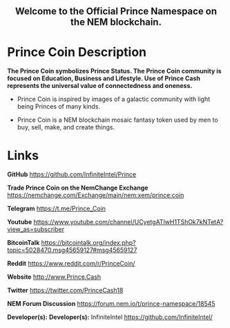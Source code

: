 <center><h2>Welcome to the Official Prince Namespace on the NEM blockchain.</h2></center>


# Prince Coin Description
<b>The Prince Coin symbolizes Prince Status. The Prince Coin community is focused on Education, Business and Lifestyle. Use of Prince Cash represents the universal value of connectedness and oneness.</b>

- Prince Coin is inspired by images of a galactic community with light being Princes of many kinds.

- Prince Coin is a NEM blockchain mosaic fantasy token used by men to buy, sell, make, and create things.

# Links
<b>GitHub</b> <a href="https://github.com/InfiniteIntel/Prince" target="_blank">https://github.com/InfiniteIntel/Prince</a>

<b>Trade Prince Coin on the NemChange Exchange</b> <a href="https://nemchange.com/Exchange/main/nem:xem/prince:coin
" target="_blank">https://nemchange.com/Exchange/main/nem:xem/prince:coin</a>

<b>Telegram</b> <a href="https://t.me/Prince_Coin" target="_blank">https://t.me/Prince_Coin</a>

<b>Youtube</b> <a href="https://www.youtube.com/channel/UCyetgATlwH1TShOk7kNTetA?view_as=subscriber" target="_blank">https://www.youtube.com/channel/UCyetgATlwH1TShOk7kNTetA?view_as=subscriber</a>

<b>BitcoinTalk</b> <a href="https://bitcointalk.org/index.php?topic=5028470.msg45659127#msg45659127" target="_blank">https://bitcointalk.org/index.php?topic=5028470.msg45659127#msg45659127</a>

<b>Reddit</b> <a href="https://www.reddit.com/r/PrinceCoin/" target="_blank">https://www.reddit.com/r/PrinceCoin/</a>

<b>Website</b> <a href="http://www.Prince.Cash" target="_blank">http://www.Prince.Cash</a>  

<b>Twitter</b> <a href="https://twitter.com/PrinceCash18" target="_blank">https://twitter.com/PrinceCash18</a>

<b>NEM Forum Discussion</b> <a href="https://forum.nem.io/t/prince-namespace/18545" target="_blank">https://forum.nem.io/t/prince-namespace/18545</a>

<b>Developer(s):</b> 
<b>Developer(s):</b> 
InfiniteIntel <a herf="https://github.com/InfiniteIntel/" target="_blank">https://github.com/InfiniteIntel/</a>
